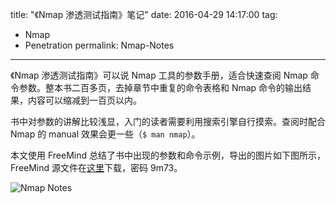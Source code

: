 ﻿title: "《Nmap 渗透测试指南》笔记"
date: 2016-04-29 14:17:00
tag:
- Nmap
- Penetration
permalink: Nmap-Notes
---

《Nmap 渗透测试指南》可以说 Nmap 工具的参数手册，适合快速查阅 Nmap 命令参数。整本书二百多页，去掉章节中重复的命令表格和 Nmap 命令的输出结果，内容可以缩减到一百页以内。

书中对参数的讲解比较浅显，入门的读者需要利用搜索引擎自行摸索。查阅时配合 Nmap 的 manual 效果会更一些（`$ man nmap`）。

本文使用 FreeMind 总结了书中出现的参数和命令示例，导出的图片如下图所示，FreeMind 源文件在[这里][1]下载，密码 9m73。

![Nmap Notes][2]


  [1]: http://pan.baidu.com/s/1dEUxeW5 "Nmap Notes"
  [2]: https://i.imgur.com/rqdn65X.png "Nmap Notes"